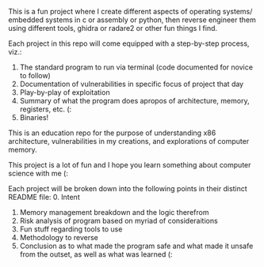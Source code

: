 This is a fun project where I create different aspects of operating systems/ embedded systems in c or assembly or python, then reverse engineer them using different tools, ghidra or radare2 or other fun things I find.

Each project in this repo will come equipped with a step-by-step process, viz.:
1. The standard program to run via terminal (code documented for novice to follow)
2. Documentation of vulnerabilities in specific focus of project that day
3. Play-by-play of exploitation
4. Summary of what the program does apropos of architecture, memory, registers, etc. (:
5. Binaries!

This is an education repo for the purpose of understanding x86 architecture, vulnerabilities in my creations, and explorations of computer memory.

This project is a lot of fun and I hope you learn something about computer science with me (:

Each project will be broken down into the following points in their distinct README file:
0. Intent
1. Memory management breakdown and the logic therefrom
2. Risk analysis of program based on myriad of consideraitions
3. Fun stuff regarding tools to use
4. Methodology to reverse
5. Conclusion as to what made the program safe and what made it unsafe from the outset, as well as what was learned (:
